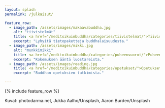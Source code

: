 ```yaml
---
layout: splash
permalink: /julkaisut/

feature_row:
  - image_path: /assets/images/makaavabuddha.jpg
    alt: "tiivistelmät"
    title: <a href="/meditoikuinbuddha/categories/tiivistelmat/">Tiivistelmät</a>
    excerpt: "Lyhyitä tietopaketteja buddhalaisuudesta."
  - image_path: /assets/images/mikki.jpg
    alt: "munkkimikki"
    title: <a href="/meditoikuinbuddha/categories/puheenvuorot/">Puheenvuorot</a>
    excerpt: "Kokemuksen ääntä luostareista."
  - image_path: /assets/images/reading.jpg
    title: <a href="/meditoikuinbuddha/categories/opetukset/">Opetukset</a>
    excerpt: "Buddhan opetuksien tutkimista."

---
```


{% include feature_row %}

Kuvat: photodarma.net, Jukka Aalho/Unsplash, Aaron Burden/Unsplash
